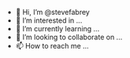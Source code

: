 - 👋 Hi, I’m @stevefabrey
- 👀 I’m interested in ...
- 🌱 I’m currently learning ...
- 💞️ I’m looking to collaborate on ...
- 📫 How to reach me ...

<!---
stevefabrey/stevefabrey is a ✨ special ✨ repository because its `README.md` (this file) appears on your GitHub profile.
You can click the Preview link to take a look at your changes.
--->
